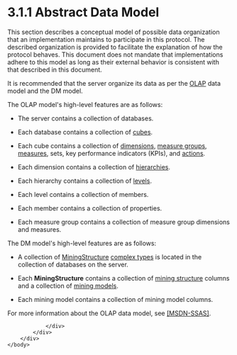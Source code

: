 <html dir="LTR" xmlns:mshelp="http://msdn.microsoft.com/mshelp" xmlns:ddue="http://ddue.schemas.microsoft.com/authoring/2003/5" xmlns:xlink="http://www.w3.org/1999/xlink" xmlns:tool="http://www.microsoft.com/tooltip">
    <head>
        <meta http-equiv="Content-Type" content="text/html; CHARSET=utf-8"></meta>
        <meta name="save" content="history"></meta>
        <title>3.1.1 Abstract Data Model</title>
        <xml>
            <mshelp:toctitle title="3.1.1 Abstract Data Model"></mshelp:toctitle>
            <mshelp:rltitle title="[MS-SSAS]: Abstract Data Model"></mshelp:rltitle>
            <mshelp:keyword index="A" term="f7c5c955-e0b7-4851-9ffe-13f1c2c74791"></mshelp:keyword>
            <mshelp:attr name="DCSext.ContentType" value="open specification"></mshelp:attr>
            <mshelp:attr name="AssetID" value="f7c5c955-e0b7-4851-9ffe-13f1c2c74791"></mshelp:attr>
            <mshelp:attr name="TopicType" value="kbRef"></mshelp:attr>
            <mshelp:attr name="DCSext.Title" value="[MS-SSAS]: Abstract Data Model" />
        </xml>
    </head>
    <body>
        <div id="header">
            <h1 class="heading">3.1.1 Abstract Data Model</h1>
        </div>
        <div id="mainSection">
            <div id="mainBody">
                <div id="allHistory" class="saveHistory"></div>
                <div id="sectionSection0" class="section" name="collapseableSection">
                    

<p>This section describes a conceptual model of possible data
organization that an implementation maintains to participate in this protocol.
The described organization is provided to facilitate the explanation of how the
protocol behaves. This document does not mandate that implementations adhere to
this model as long as their external behavior is consistent with that described
in this document.</p>

<p>It is recommended that the server organize its data as per
the <a href="8676f5ce-62d4-4244-a326-634bfed4aba4.htm#gt_055c223a-52f1-4d41-b95b-d7c60eaa388f">OLAP</a> data model and
the DM model.</p>

<p>The OLAP model's high-level features are as follows:</p>

<ul><li><p><span><span> 
</span></span>The server contains a collection of databases.</p>

</li><li><p><span><span> 
</span></span>Each database contains a collection of <a href="8676f5ce-62d4-4244-a326-634bfed4aba4.htm#gt_a0c8d97b-322c-4117-8525-37e5f26751e7">cubes</a>.</p>

</li><li><p><span><span> 
</span></span>Each cube contains a collection of <a href="8676f5ce-62d4-4244-a326-634bfed4aba4.htm#gt_70d18eb1-eb3c-48f8-b0cd-7140f206406c">dimensions</a>, <a href="8676f5ce-62d4-4244-a326-634bfed4aba4.htm#gt_1f51f60a-8a0f-4b0d-9e7e-80cbd596e164">measure groups</a>, <a href="8676f5ce-62d4-4244-a326-634bfed4aba4.htm#gt_70548cb6-ef0e-4f2a-8e34-7293a9df8998">measures</a>, sets, key
performance indicators (KPIs), and <a href="8676f5ce-62d4-4244-a326-634bfed4aba4.htm#gt_b178b6c0-7df9-4107-95ca-12c7f0b9900b">actions</a>.</p>

</li><li><p><span><span> 
</span></span>Each dimension contains a collection of <a href="8676f5ce-62d4-4244-a326-634bfed4aba4.htm#gt_a07fc05d-cdb0-442c-984a-dd3589b9f682">hierarchies</a>.</p>

</li><li><p><span><span> 
</span></span>Each hierarchy contains a collection of <a href="8676f5ce-62d4-4244-a326-634bfed4aba4.htm#gt_35243297-04e4-4bb0-be03-defaf24c4246">levels</a>.</p>

</li><li><p><span><span> 
</span></span>Each level contains a collection of members.</p>

</li><li><p><span><span> 
</span></span>Each member contains a collection of properties.</p>

</li><li><p><span><span> 
</span></span>Each measure group contains a collection of measure group
dimensions and measures.</p>

</li></ul><p>The DM model's high-level features are as follows:</p>

<ul><li><p><span><span> 
</span></span>A collection of <a href="211634e3-9061-4f2a-8e93-dfea58858654.htm">MiningStructure</a> <a href="8676f5ce-62d4-4244-a326-634bfed4aba4.htm#gt_ff9674b8-e5a4-4817-8b66-5cdf367f9fb2">complex types</a> is located in
the collection of databases on the server.</p>

</li><li><p><span><span> 
</span></span>Each <b>MiningStructure</b> contains a collection of <a href="8676f5ce-62d4-4244-a326-634bfed4aba4.htm#gt_8f031c0c-7063-4dec-b984-9e5dabd9b4de">mining structure</a> columns
and a collection of <a href="8676f5ce-62d4-4244-a326-634bfed4aba4.htm#gt_4fbc48d0-67e2-4689-8c1e-8f7cfd8b1adf">mining
models</a>.</p>

</li><li><p><span><span> 
</span></span>Each mining model contains a collection of mining model columns.</p>

</li></ul><p>For more information about the OLAP data model, see <a href="https://go.microsoft.com/fwlink/?LinkId=165649">[MSDN-SSAS]</a>.</p>


                </div>
            </div>
        </div>
    </body>
</html>